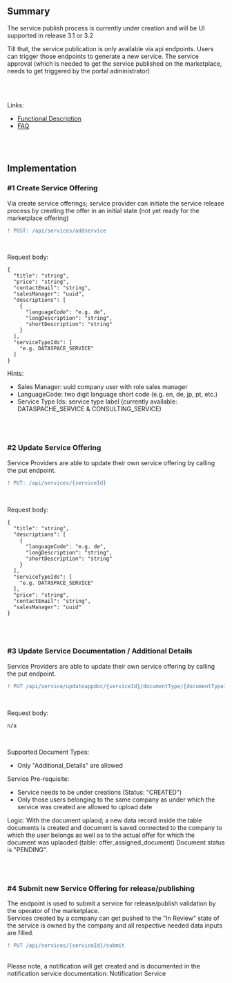 ## Summary

The service publish process is currently under creation and will be UI supported in release 3.1 or 3.2

Till that, the service publication is only available via api endpoints. Users can trigger those endpoints to generate a new service. The service approval (which is needed to get the service published on the marketplace, needs to get triggered by the portal administrator)

<br>
<br>

Links:  
   
* [Functional Description](/docs/05.%20Service(s)/01.%20Service%20Release%20Process/01.%20Release%20Flow.md)  
* [FAQ](/docs/05.%20Service(s)/01.%20Service%20Release%20Process/02.%20FAQ.md)

<br>
<br>

## Implementation

### #1 Create Service Offering

Via create service offerings; service provider can initiate the service release process by creating the offer in an initial state (not yet ready for the marketplace offering)
<br>

```diff
! POST: /api/services/addservice
```

<br>

Request body:
<br>

    {
      "title": "string",
      "price": "string",
      "contactEmail": "string",
      "salesManager": "uuid",
      "descriptions": [
        {
          "languageCode": "e.g. de",
          "longDescription": "string",
          "shortDescription": "string"
        }
      ],
      "serviceTypeIds": [
        "e.g. DATASPACE_SERVICE"
      ]
    }
    
Hints:
* Sales Manager: uuid company user with role sales manager
* LanguageCode: two digit language short code (e.g. en, de, jp, pt, etc.)
* Service Type Ids: service type label (currently available: DATASPACHE_SERVICE & CONSULTING_SERVICE)
    
<br>
<br>

### #2 Update Service Offering

Service Providers are able to update their own service offering by calling the put endpoint.
<br>

```diff
! PUT: /api/services/{serviceId}
```

<br>

Request body:
<br>

    {
      "title": "string",
      "descriptions": [
        {
          "languageCode": "e.g. de",
          "longDescription": "string",
          "shortDescription": "string"
        }
      ],
      "serviceTypeIds": [
        "e.g. DATASPACE_SERVICE"
      ],
      "price": "string",
      "contactEmail": "string",
      "salesManager": "uuid"
    }

<br>
<br>

### #3 Update Service Documentation / Additional Details

Service Providers are able to update their own service offering by calling the put endpoint.
<br>

```diff
! PUT /api/service/updateappdoc/{serviceId}/documentType/{documentTypeId}/documents
```

<br>

Request body:
<br>

    n/a
    
<br>

Supported Document Types:
* Only "Additional_Details" are allowed

Service Pre-requisite:
* Service needs to be under creations (Status: "CREATED")
* Only those users belonging to the same company as under which the service was created are allowed to upload date

Logic:
With the document uplaod; a new data record inside the table documents is created and document is saved connected to the company to which the user belongs as well as to the actual offer for which the document was uplaoded (table: offer_assigned_document)
Document status is "PENDING".

<br>
<br>

### #4 Submit new Service Offering for release/publishing

The endpoint is used to submit a service for release/publish validation by the operator of the marketplace.  
Services created by a company can get pushed to the "In Review" state of the service is owned by the company and all respective needed data inputs are filled.
<br>

```diff
! PUT /api/services/{serviceId}/submit
```

<br>
Please note, a notification will get created and is documented in the notification service documentation: Notification Service

<br>
<br>
